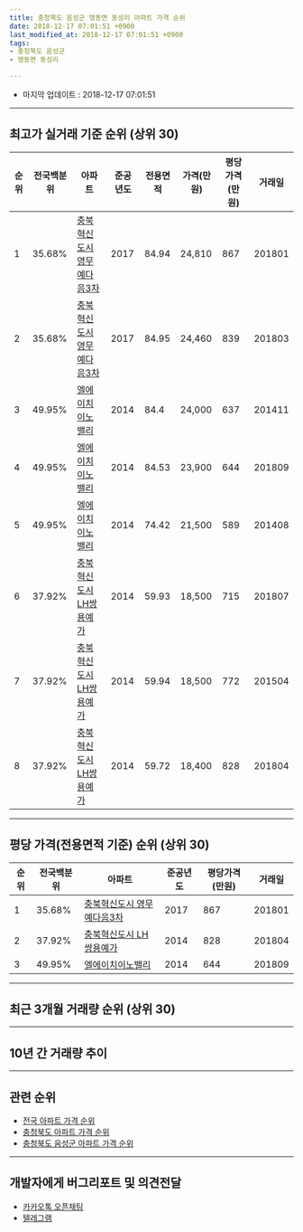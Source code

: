 ```yaml
---
title: 충청북도 음성군 맹동면 동성리 아파트 가격 순위
date: 2018-12-17 07:01:51 +0900
last_modified_at: 2018-12-17 07:01:51 +0900
tags:
- 충청북도 음성군
- 맹동면 동성리

---
```


* 마지막 업데이트 : 2018-12-17 07:01:51

---

## 최고가 실거래 기준 순위 (상위 30)


|순위|전국백분위|아파트|준공년도|전용면적|가격(만원)|평당가격(만원)|거래일|
|---|---|---|---|---|---|---|---|
|1|35.68%|[충북혁신도시 영무예다음3차](https://search.naver.com/search.naver?query=%EC%B6%A9%EC%B2%AD%EB%B6%81%EB%8F%84+%EC%9D%8C%EC%84%B1%EA%B5%B0+%EB%A7%B9%EB%8F%99%EB%A9%B4+%EB%8F%99%EC%84%B1%EB%A6%AC+%EC%B6%A9%EB%B6%81%ED%98%81%EC%8B%A0%EB%8F%84%EC%8B%9C+%EC%98%81%EB%AC%B4%EC%98%88%EB%8B%A4%EC%9D%8C3%EC%B0%A8)|2017|84.94|24,810|867|201801|
|2|35.68%|[충북혁신도시 영무예다음3차](https://search.naver.com/search.naver?query=%EC%B6%A9%EC%B2%AD%EB%B6%81%EB%8F%84+%EC%9D%8C%EC%84%B1%EA%B5%B0+%EB%A7%B9%EB%8F%99%EB%A9%B4+%EB%8F%99%EC%84%B1%EB%A6%AC+%EC%B6%A9%EB%B6%81%ED%98%81%EC%8B%A0%EB%8F%84%EC%8B%9C+%EC%98%81%EB%AC%B4%EC%98%88%EB%8B%A4%EC%9D%8C3%EC%B0%A8)|2017|84.95|24,460|839|201803|
|3|49.95%|[엘에이치이노밸리](https://search.naver.com/search.naver?query=%EC%B6%A9%EC%B2%AD%EB%B6%81%EB%8F%84+%EC%9D%8C%EC%84%B1%EA%B5%B0+%EB%A7%B9%EB%8F%99%EB%A9%B4+%EB%8F%99%EC%84%B1%EB%A6%AC+%EC%97%98%EC%97%90%EC%9D%B4%EC%B9%98%EC%9D%B4%EB%85%B8%EB%B0%B8%EB%A6%AC)|2014|84.4|24,000|637|201411|
|4|49.95%|[엘에이치이노밸리](https://search.naver.com/search.naver?query=%EC%B6%A9%EC%B2%AD%EB%B6%81%EB%8F%84+%EC%9D%8C%EC%84%B1%EA%B5%B0+%EB%A7%B9%EB%8F%99%EB%A9%B4+%EB%8F%99%EC%84%B1%EB%A6%AC+%EC%97%98%EC%97%90%EC%9D%B4%EC%B9%98%EC%9D%B4%EB%85%B8%EB%B0%B8%EB%A6%AC)|2014|84.53|23,900|644|201809|
|5|49.95%|[엘에이치이노밸리](https://search.naver.com/search.naver?query=%EC%B6%A9%EC%B2%AD%EB%B6%81%EB%8F%84+%EC%9D%8C%EC%84%B1%EA%B5%B0+%EB%A7%B9%EB%8F%99%EB%A9%B4+%EB%8F%99%EC%84%B1%EB%A6%AC+%EC%97%98%EC%97%90%EC%9D%B4%EC%B9%98%EC%9D%B4%EB%85%B8%EB%B0%B8%EB%A6%AC)|2014|74.42|21,500|589|201408|
|6|37.92%|[충북혁신도시 LH쌍용예가](https://search.naver.com/search.naver?query=%EC%B6%A9%EC%B2%AD%EB%B6%81%EB%8F%84+%EC%9D%8C%EC%84%B1%EA%B5%B0+%EB%A7%B9%EB%8F%99%EB%A9%B4+%EB%8F%99%EC%84%B1%EB%A6%AC+%EC%B6%A9%EB%B6%81%ED%98%81%EC%8B%A0%EB%8F%84%EC%8B%9C+LH%EC%8C%8D%EC%9A%A9%EC%98%88%EA%B0%80)|2014|59.93|18,500|715|201807|
|7|37.92%|[충북혁신도시 LH쌍용예가](https://search.naver.com/search.naver?query=%EC%B6%A9%EC%B2%AD%EB%B6%81%EB%8F%84+%EC%9D%8C%EC%84%B1%EA%B5%B0+%EB%A7%B9%EB%8F%99%EB%A9%B4+%EB%8F%99%EC%84%B1%EB%A6%AC+%EC%B6%A9%EB%B6%81%ED%98%81%EC%8B%A0%EB%8F%84%EC%8B%9C+LH%EC%8C%8D%EC%9A%A9%EC%98%88%EA%B0%80)|2014|59.94|18,500|772|201504|
|8|37.92%|[충북혁신도시 LH쌍용예가](https://search.naver.com/search.naver?query=%EC%B6%A9%EC%B2%AD%EB%B6%81%EB%8F%84+%EC%9D%8C%EC%84%B1%EA%B5%B0+%EB%A7%B9%EB%8F%99%EB%A9%B4+%EB%8F%99%EC%84%B1%EB%A6%AC+%EC%B6%A9%EB%B6%81%ED%98%81%EC%8B%A0%EB%8F%84%EC%8B%9C+LH%EC%8C%8D%EC%9A%A9%EC%98%88%EA%B0%80)|2014|59.72|18,400|828|201804|


---

## 평당 가격(전용면적 기준) 순위 (상위 30)


|순위|전국백분위|아파트|준공년도|평당가격(만원)|거래일|
|---|---|---|---|---|---|
|1|35.68%|[충북혁신도시 영무예다음3차](https://search.naver.com/search.naver?query=%EC%B6%A9%EC%B2%AD%EB%B6%81%EB%8F%84+%EC%9D%8C%EC%84%B1%EA%B5%B0+%EB%A7%B9%EB%8F%99%EB%A9%B4+%EB%8F%99%EC%84%B1%EB%A6%AC+%EC%B6%A9%EB%B6%81%ED%98%81%EC%8B%A0%EB%8F%84%EC%8B%9C+%EC%98%81%EB%AC%B4%EC%98%88%EB%8B%A4%EC%9D%8C3%EC%B0%A8)|2017|867|201801|
|2|37.92%|[충북혁신도시 LH쌍용예가](https://search.naver.com/search.naver?query=%EC%B6%A9%EC%B2%AD%EB%B6%81%EB%8F%84+%EC%9D%8C%EC%84%B1%EA%B5%B0+%EB%A7%B9%EB%8F%99%EB%A9%B4+%EB%8F%99%EC%84%B1%EB%A6%AC+%EC%B6%A9%EB%B6%81%ED%98%81%EC%8B%A0%EB%8F%84%EC%8B%9C+LH%EC%8C%8D%EC%9A%A9%EC%98%88%EA%B0%80)|2014|828|201804|
|3|49.95%|[엘에이치이노밸리](https://search.naver.com/search.naver?query=%EC%B6%A9%EC%B2%AD%EB%B6%81%EB%8F%84+%EC%9D%8C%EC%84%B1%EA%B5%B0+%EB%A7%B9%EB%8F%99%EB%A9%B4+%EB%8F%99%EC%84%B1%EB%A6%AC+%EC%97%98%EC%97%90%EC%9D%B4%EC%B9%98%EC%9D%B4%EB%85%B8%EB%B0%B8%EB%A6%AC)|2014|644|201809|


---

## 최근 3개월 거래량 순위 (상위 30)


<div style="width:100%;">
    <canvas id="deal_count_ranking" height="250"></canvas>
</div>


<script>
new Chart(document.getElementById("deal_count_ranking"), {
    type: 'horizontalBar',
    data: {
        labels: ['충북혁신도시 LH쌍용예가', '엘에이치이노밸리'],
        datasets: [{
            label: '실거래 수',
            data: [10, 8],
            borderColor: "rgba(255, 0, 128, 1)",
            backgroundColor: "rgba(255, 0, 128, 0.5)",
            fill: false,
        }]
    },
    options: {
        responsive: true,
        title: {
            display: true,
            text: '최근 3개월 거래량 순위'
        },
        tooltips: {
            mode: 'index',
            intersect: false,
            callbacks: {
                title: function(tooltipItems, data) {
                    return "실거래 수:";
                },
                label: function(tooltipItem, data) {
                    return data.labels[tooltipItem.index] + ": " + tooltipItem.xLabel;
                }
            }
        },
        hover: {
            mode: 'nearest',
            intersect: true
        },
        scales: {
            xAxes: [{
                display: true,
                scaleLabel: {
                    display: true,
                    labelString: '실거래 수'
                },
                ticks: {
                    suggestedMin: 0,
                }
            }],
            yAxes: [{
                display: true,
                ticks: {
                    autoSkip: false,
                    callback: function(value, index, values) {
                        if (value.length > 15)
                            return value.substr(0, 13) + "...";
                        else
                            return value;
                    }
                },
                scaleLabel: {
                    display: false,
                }
            }]
        }
    }
});

</script>


---

## 10년 간 거래량 추이


<div style="width:100%;">
    <canvas id="deal_progress" height="250"></canvas>
</div>

<script>
new Chart(document.getElementById("deal_progress"), {
    type: 'line',
    data: {
        labels: ['200812','200901','200902','200903','200904','200905','200906','200907','200908','200909','200910','200911','200912','201001','201002','201003','201004','201005','201006','201007','201008','201009','201010','201011','201012','201101','201102','201103','201104','201105','201106','201107','201108','201109','201110','201111','201112','201201','201202','201203','201204','201205','201206','201207','201208','201209','201210','201211','201212','201301','201302','201303','201304','201305','201306','201307','201308','201309','201310','201311','201312','201401','201402','201403','201404','201405','201406','201407','201408','201409','201410','201411','201412','201501','201502','201503','201504','201505','201506','201507','201508','201509','201510','201511','201512','201601','201602','201603','201604','201605','201606','201607','201608','201609','201610','201611','201612','201701','201702','201703','201704','201705','201706','201707','201708','201709','201710','201711','201712','201801','201802','201803','201804','201805','201806','201807','201808','201809','201810','201811','201812'],
        datasets: [{
            label: '실거래 수',
            pointRadius: 1,
            data: [0, 0, 0, 0, 0, 0, 0, 0, 0, 0, 0, 0, 0, 0, 0, 0, 0, 0, 0, 0, 0, 0, 0, 0, 0, 0, 0, 0, 0, 0, 0, 0, 0, 0, 0, 0, 0, 0, 0, 0, 0, 0, 0, 0, 0, 0, 0, 0, 0, 0, 0, 0, 0, 0, 0, 0, 0, 0, 0, 0, 0, 0, 0, 0, 0, 0, 1, 0, 2, 1, 2, 2, 2, 4, 6, 4, 2, 5, 7, 7, 3, 3, 7, 6, 3, 6, 6, 11, 14, 12, 19, 16, 12, 7, 13, 9, 7, 3, 10, 8, 9, 13, 10, 19, 13, 9, 19, 15, 11, 14, 11, 15, 20, 9, 10, 12, 13, 12, 7, 8, 3],
            borderColor: "rgba(255, 201, 14, 1)",
            backgroundColor: "rgba(255, 201, 14, 0.5)",
            fill: true,
        }]
    },
    options: {
        responsive: true,
        title: {
            display: true,
            text: '10년간 거래량 추이'
        },
        tooltips: {
            mode: 'index',
            intersect: false,
        },
        hover: {
            mode: 'nearest',
            intersect: true
        },
        scales: {
            xAxes: [{
                display: true,
                scaleLabel: {
                    display: true,
                    labelString: '년/월'
                }
            }],
            yAxes: [{
                display: true,
                ticks: {
                    suggestedMin: 0,
                },
                scaleLabel: {
                    display: true,
                    labelString: '실거래 수'
                }
            }]
        }
    }
});

</script>


---

## 관련 순위

- [전국 아파트 가격 순위](https://inasie.github.io/apt-ranking/전국)
- [충청북도 아파트 가격 순위](https://inasie.github.io/apt-ranking/충청북도)
- [충청북도 음성군 아파트 가격 순위](https://inasie.github.io/apt-ranking/충청북도-음성군)


---

## 개발자에게 버그리포트 및 의견전달

- [카카오톡 오픈채팅](https://open.kakao.com/o/gLJUAP4)
- [텔레그램](https://t.me/inasie)

